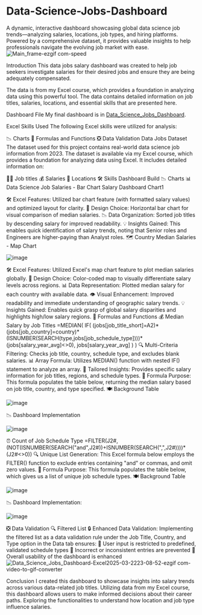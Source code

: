 # Data-Science-Jobs-Dashboard
A dynamic, interactive dashboard showcasing global data science job trends—analyzing salaries, locations, job types, and hiring platforms. Powered by a comprehensive dataset, it provides valuable insights to help professionals navigate the evolving job market with ease.
![Main_frame-ezgif com-speed](https://github.com/user-attachments/assets/d76ac65f-fdda-44ac-85c2-269a5ce8e992)


Introduction
This data jobs salary dashboard was created to help job seekers investigate salaries for their desired jobs and ensure they are being adequately compensated.

The data is from my Excel course, which provides a foundation in analyzing data using this powerful tool. The data contains detailed information on job titles, salaries, locations, and essential skills that are presented here.

Dashboard File
My final dashboard is in [Data_Science_Jobs_Dashboard](Data_Science_Jobs_Dashboard.xlsx).

Excel Skills Used
The following Excel skills were utilized for analysis:

📉 Charts
🧮 Formulas and Functions
❎ Data Validation
Data Jobs Dataset
The dataset used for this project contains real-world data science job information from 2023. The dataset is available via my Excel course, which provides a foundation for analyzing data using Excel. It includes detailed information on:

👨‍💼 Job titles
💰 Salaries
📍 Locations
🛠️ Skills
Dashboard Build
📉 Charts
📊 Data Science Job Salaries - Bar Chart
Salary Dashboard Chart1

🛠️ Excel Features: Utilized bar chart feature (with formatted salary values) and optimized layout for clarity.
🎨 Design Choice: Horizontal bar chart for visual comparison of median salaries.
📉 Data Organization: Sorted job titles by descending salary for improved readability.
💡 Insights Gained: This enables quick identification of salary trends, noting that Senior roles and Engineers are higher-paying than Analyst roles.
🗺️ Country Median Salaries - Map Chart


![image](https://github.com/user-attachments/assets/a958a489-1c0b-4505-82a4-4274b13eb1a1)


🛠️ Excel Features: Utilized Excel's map chart feature to plot median salaries globally.
🎨 Design Choice: Color-coded map to visually differentiate salary levels across regions.
📊 Data Representation: Plotted median salary for each country with available data.
👁️ Visual Enhancement: Improved readability and immediate understanding of geographic salary trends.
💡 Insights Gained: Enables quick grasp of global salary disparities and highlights high/low salary regions.
🧮 Formulas and Functions
💰 Median Salary by Job Titles
=MEDIAN(
IF(
    (jobs[job_title_short]=A2)*
    (jobs[job_country]=country)*
    (ISNUMBER(SEARCH(type,jobs[job_schedule_type])))*
    (jobs[salary_year_avg]<>0),
    jobs[salary_year_avg]
)
)
🔍 Multi-Criteria Filtering: Checks job title, country, schedule type, and excludes blank salaries.
📊 Array Formula: Utilizes MEDIAN() function with nested IF() statement to analyze an array.
🎯 Tailored Insights: Provides specific salary information for job titles, regions, and schedule types.
🔢 Formula Purpose: This formula populates the table below, returning the median salary based on job title, country, and type specified.
🍽️ Background Table

![image](https://github.com/user-attachments/assets/0f8c1370-02c2-4720-89b1-e3525e4247f7)


📉 Dashboard Implementation

![image](https://github.com/user-attachments/assets/34801f55-e18a-450f-8eeb-1a75fdbaca10)


⏰ Count of Job Schedule Type
=FILTER(J2#,(NOT(ISNUMBER(SEARCH("and",J2#))+ISNUMBER(SEARCH(",",J2#))))*(J2#<>0))
🔍 Unique List Generation: This Excel formula below employs the FILTER() function to exclude entries containing "and" or commas, and omit zero values.
🔢 Formula Purpose: This formula populates the table below, which gives us a list of unique job schedule types.
🍽️ Background Table

![image](https://github.com/user-attachments/assets/074fa979-c3ad-41b8-ac3e-f6e37faa38ec)

📉 Dashboard Implementation:

![image](https://github.com/user-attachments/assets/f0e56d73-a60b-4553-851a-d390571bbb9f)


❎ Data Validation
🔍 Filtered List
🔒 Enhanced Data Validation: Implementing the filtered list as a data validation rule under the Job Title, Country, and Type option in the Data tab ensures:
🎯 User input is restricted to predefined, validated schedule types
🚫 Incorrect or inconsistent entries are prevented
👥 Overall usability of the dashboard is enhanced
![Data_Science_Jobs_Dashboard-Excel2025-03-2223-08-52-ezgif com-video-to-gif-converter](https://github.com/user-attachments/assets/f2ceb82a-8293-40f9-8031-487eebfaccba)


Conclusion
I created this dashboard to showcase insights into salary trends across various data-related job titles. Utilizing data from my Excel course, this dashboard allows users to make informed decisions about their career paths. Exploring the functionalities to understand how location and job type influence salaries.
